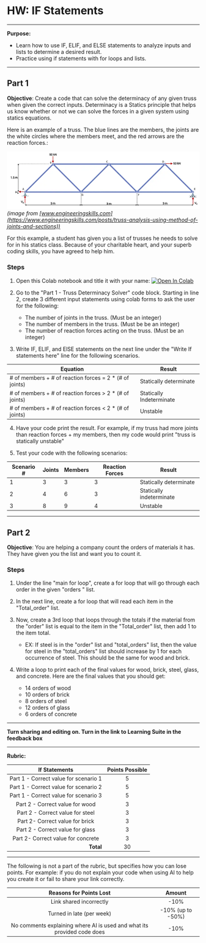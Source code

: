 # HW: IF Statements

---

**Purpose:** 
- Learn how to use IF, ELIF, and ELSE statements to analyze inputs and lists to determine a desired result.
- Practice using if statements with for loops and lists.

---

## Part 1

**Objective**: Create a code that can solve the determinacy of any given truss when given the correct inputs. Determinacy is a Statics principle that helps us know whether or not we can solve the forces in a given system using statics equations.

Here is an example of a truss. The blue lines are the members, the joints are the white circles where the members meet, and the red arrows are the reaction forces.:

![Warren-Truss2.png](images/Warren-Truss2.png)
_(image from [www.engineeringskills.com](https://www.engineeringskills.com/posts/truss-analysis-using-method-of-joints-and-sections))_

For this example, a student has given you a list of trusses he needs to solve for in his statics class. Because of your charitable heart, and your superb coding skills, you have agreed to help him.

### Steps

1. Open this Colab notebook and title it with your name: <a href="https://colab.research.google.com/github/byu-cce270/content/blob/main/docs/unit2/02_if_statements/(Starter_Workbook)_HW_If_Statements.ipynb" target="_blank"><img src="https://colab.research.google.com/assets/colab-badge.svg" alt="Open In Colab"/></a>

2. Go to the "Part 1 - Truss Determinacy Solver" code block. Starting in line 2, create 3 different input statements using colab forms 
   to ask the user for the following:
    - The number of joints in the truss. (Must be an integer)
    - The number of members in the truss. (Must be be an integer)
    - The number of reaction forces acting on the truss. (Must be an integer)
   
3. Write IF, ELIF, and ElSE statements on the next line under the "Write If statements here" line for the following 
   scenarios. 

  | Equation                                                | Result                   |
   |---------------------------------------------------------|--------------------------|
   | # of members + # of reaction forces = 2 * (# of joints) | Statically determinate   |
   | # of members + # of reaction forces > 2 * (# of joints) | Statically Indeterminate |
   | # of members + # of reaction forces < 2 * (# of joints) | Unstable                 |

4. Have your code print the result. For example, if my truss had more joints than reaction forces + my members, then 
   my code would print "truss is statically unstable"

5. Test your code with the following scenarios:


| Scenario # | Joints | Members | Reaction Forces | Result                   |
|------------|--------|---------|-----------------|--------------------------|
| 1          | 3      | 3       | 3               | Statically determinate   |
| 2          | 4      | 6       | 3               | Statically indeterminate |
| 3          | 8      | 9       | 4               | Unstable                 |

---

## Part 2

**Objective**:  You are helping a company count the orders of materials it has. They have given you the list and want you to count it.

### Steps
1. Under the line "main for loop", create a for loop that will go through each order in the given "orders " list.

2. In the next line, create a for loop that will read each item in the "Total_order" list.

3. Now, create a 3rd loop that loops through the totals  if the material from the "order" list is equal to the item in the "Total_order" list, then add 1 to the item total.
    - EX: If steel is in the "order" list and "total_orders" list, then the value for steel in the "total_orders" list should increase by 1 for each occurrence of steel. This should be the same for wood and brick.
   
4. Write a loop to print each of the final values for wood, brick, steel, glass, and concrete. Here are the final values that you should get:
    - 14 orders of wood
    - 10 orders of brick
    - 8 orders of steel
    - 12 orders of glass
    - 6 orders of concrete

---

**Turn sharing and editing on. Turn in the link to Learning Suite in the feedback box**

---

**Rubric:**

|                 If Statements                  | Points Possible |
|:----------------------------------------------:|:---------------:|
|     Part 1 - Correct value for scenario 1      |        5        |
|     Part 1 - Correct value for scenario 2      |        5        |
|     Part 1 - Correct value for scenario 3      |        5        |
|        Part 2 - Correct value for wood         |        3        |
|        Part 2 - Correct value for steel        |        3        |
|        Part 2- Correct value for brick         |        3        |
|        Part 2 - Correct value for glass        |        3        |
|       Part 2- Correct value for concrete       |        3        |
| <div style="text-align: right">**Total**</div> |       30        |

---

The following is not a part of the rubric, but specifies how you can lose points. For example: if you do not explain your code when using AI to help you create it or fail to share your link correctly.

|                       **Reasons for Points Lost**                       |    **Amount**     |  
|:-----------------------------------------------------------------------:|:-----------------:|
|                         Link shared incorrectly                         |       -10%        |
|                        Turned in late (per week)                        | -10% (up to -50%) |
| No comments explaining where AI is used and what its provided code does |       -10%        |

